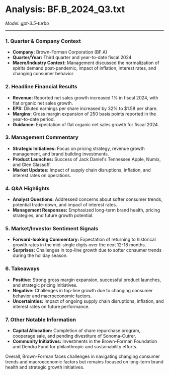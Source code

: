 # Analysis: BF.B_2024_Q3.txt

*Model: gpt-3.5-turbo*

---

### 1. Quarter & Company Context
- **Company:** Brown-Forman Corporation (BF.A)
- **Quarter/Year:** Third quarter and year-to-date fiscal 2024
- **Macro/Industry Context:** Management discussed the normalization of spirits demand post-pandemic, impact of inflation, interest rates, and changing consumer behavior.

### 2. Headline Financial Results
- **Revenue:** Reported net sales growth increased 1% in fiscal 2024, with flat organic net sales growth.
- **EPS:** Diluted earnings per share increased by 32% to $1.58 per share.
- **Margins:** Gross margin expansion of 250 basis points reported in the year-to-date period.
- **Guidance:** Expectation of flat organic net sales growth for fiscal 2024.

### 3. Management Commentary
- **Strategic Initiatives:** Focus on pricing strategy, revenue growth management, and brand building investments.
- **Product Launches:** Success of Jack Daniel's Tennessee Apple, Numix, and Glen Glassoff.
- **Market Updates:** Impact of supply chain disruptions, inflation, and interest rates on operations.

### 4. Q&A Highlights
- **Analyst Questions:** Addressed concerns about softer consumer trends, potential trade-down, and impact of interest rates.
- **Management Responses:** Emphasized long-term brand health, pricing strategies, and future growth potential.

### 5. Market/Investor Sentiment Signals
- **Forward-looking Commentary:** Expectation of returning to historical growth rates in the mid-single digits over the next 12-18 months.
- **Surprises:** Challenges in top-line growth due to softer consumer trends during the holiday season.

### 6. Takeaways
- **Positive:** Strong gross margin expansion, successful product launches, and strategic pricing initiatives.
- **Negative:** Challenges in top-line growth due to changing consumer behavior and macroeconomic factors.
- **Uncertainties:** Impact of ongoing supply chain disruptions, inflation, and interest rates on future performance.

### 7. Other Notable Information
- **Capital Allocation:** Completion of share repurchase program, cooperage sale, and pending divestiture of Sonoma-Cutrer.
- **Community Initiatives:** Investments in the Brown-Forman Foundation and Dendra Fund for philanthropic and sustainability efforts.

Overall, Brown-Forman faces challenges in navigating changing consumer trends and macroeconomic factors but remains focused on long-term brand health and strategic growth initiatives.